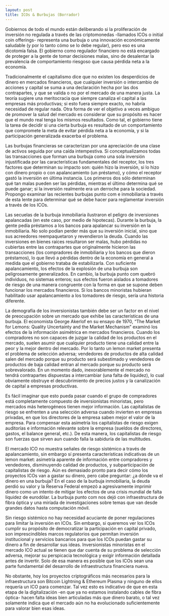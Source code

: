 ```yaml
---
layout: post
title: ICOs & Burbujas (Borrador)
---
```


Gobiernos de todo el mundo están deliberando si la proliferación de inversión no regulada a través de las criptomonedas -llamados ICOs o initial coin offerings- representa una burbuja o una innovación económicamente saludable (y por lo tanto cómo se lo debe regular), pero eso es una dicotomía falsa. El gobierno como regulador financiero no está encargado de proteger a la gente de tomar decisiones malas, sino de desalentar la prevalencia de comportamiento riesgoso que causa pérdida neta a la economía.

Tradicionalmente el capitalismo dice que no existen los desperdicios de dinero en mercados financieros, que cualquier inversión o intercambio de acciones y capital se suma a una declaración hecha por las dos contrapartes, y que se valida o no por el mercado de una manera justa. La teoría sugiere una meritocracia que siempre canaliza el capital a las empresas más productivas; si esto fuera siempre exacto, no habría necesidad de regular nada. Otra forma de ver el objetivo a veces ambiguo de promover la salud del mercado es considerar que su propósito es hacer que el mundo real tenga los mismos resultados. Como tal, el gobierno tiene la tarea de decidir si una cierta burbuja es resultado de un comportamiento que compromete la meta de evitar pérdida neta a la economía, y si la participación generalizada exacerba el problema.

Las burbujas financieras se caracterizan por una apreciación de una clase de activos seguida por una caída intempestiva. Si conceptualizamos todas las transacciones que forman una burbuja como una sola inversión injustificada por las características fundamentales del receptor, los tres factores que determinan su impacto son: quién hizo la inversión, si lo hizo con dinero propio o con apalancamiento (un préstamo), y cómo el receptor gastó la inversión en última instancia. Los primeros dos sólo determinan qué tan malas pueden ser las pérdidas, mientras el último determina qué se puede ganar; si la inversión realmente era un derroche para la sociedad. Propongo examinar las recientes burbujas punto com e inmobiliaria a través de esta lente para determinar qué se debe hacer para reglamentar inversión a través de los ICOs.

Las secuelas de la burbuja inmobiliaria ilustraron el peligro de inversiones apalancadas (en este caso, por medio de hipotecas). Durante la burbuja, la gente pedía préstamos a los bancos para apalancar su inversión en la inmobiliaria. No solo podían perder más que su inversión inicial, sino que sus acreedores reempaquetaron y revendieron la deuda. Cuando las inversiones en bienes raíces resultaron ser malas, hubo pérdidas no cubiertas entre las contrapartes que originalmente hicieron las transacciones (los compradores de inmobiliaria y los bancos que dieron préstamos), lo que llevó a pérdidas dentro de la economía en general a medida que el gobierno trataba de estabilizarla. Con suficiente apalancamiento, los efectos de la explosión de una burbuja son peligrosamente generalizados. En cambio, la burbuja punto com quebró individuos, no sistemas enteros; sus efectos fueron aislados a tomadores de riesgo de una manera congruente con la forma en que se supone deben funcionar los mercados financieros. Si los bancos minoristas hubieran habilitado usar apalancamiento a los tomadores de riesgo, sería una historia diferente. 

La demografía de los inversionistas también debe ser un factor en el nivel de preocupación sobre un mercado que exhibe las características de una burbuja. El economista George Akerlof en su ensayo de 1970, “The Market for Lemons: Quality Uncertainty and the Market Mechanism” examinó los efectos de la información asimétrica en mercados financieros. Cuando los compradores no son capaces de juzgar la calidad de los productos en el mercado, suelen asumir que cualquier producto tiene una calidad entre la peor y la mejor dentro del mercado. Por lo tanto un lemon market presenta el problema de selección adversa; vendedores de productos de alta calidad salen del mercado porque su producto será subestimado y vendedores de productos de baja calidad entran al mercado porque su producto será sobrevalorado. En un momento dado, inexorablemente el mercado no tendrá contrapartes dispuestas a intercambiar (una falta de liquidez), lo cual obviamente obstruye el descubrimiento de precios justos y la canalización de capital a empresas productivas. 

Es fácil imaginar que esto pueda pasar cuando el grupo de compradores está completamente compuesto de inversionistas minoristas, pero mercados más heterogéneos tienen mejor información. Las capitalistas de riesgo se enfrenten a una selección adversa cuando invierten en empresas privadas, en que los directores de la empresa saben mejor el valor de la empresa. Para compensar esta asimetría los capitalistas de riesgo exigen auditorías e información relevante sobre la empresa (sueldos de directores, gastos, el balance general, etc.). De esta manera, los capitalistas de riesgo son fuerzas que sirven aun cuando falla la sabiduría de las multitudes.

El mercado ICO no muestra señales de riesgo sistémico a través de apalancamiento, sin embargo sí presenta características indicativas de un lemon market: asimetría aparente de información entre compradores y vendedores, disminuyendo calidad de productos, y subparticipación de capitalistas de riesgo. Aún es demasiado pronto para decir cómo los proyectos ICOs van a gastar su dinero, pero cabe preguntar: ¿a dónde va el dinero en una burbuja? En el caso de la burbuja inmobiliaria, la deuda perdió su valor y la Reserva Federal empezó a agresivamente imprimir dinero como un intento de mitigar los efectos de una crisis mundial de falta liquidez de eurodólar. La burbuja punto com nos dejó con infraestructura de fibra óptica y una miríada de investigaciones sobre temas que van desde grandes datos hasta computación móvil. 

Sin riesgo sistémico no hay necesidad acuciante de poner regulaciones para limitar la inversión en ICOs. Sin embargo, si queremos ver los ICOs cumplir su propósito de democratizar la participación en capital privado, son imprescindibles marcos regulatorios que permitan inversión institucional y servicios bancarios para que los ICOs puedan gastar su dinero a fin de desarrollar sus ideas. Inversionistas minoristas en el mercado ICO actual se tienen que dar cuenta de su problema de selección adversa, mejorar su perspicacia tecnológica y exigir información detallada antes de invertir.  Solo de esa manera es posible que los ICOs sean una parte fundamental del desarrollo de infraestructura financiera nueva. 

No obstante, hoy los proyectos criptográficos más necesarios para la infraestructura son Bitcoin Lightning & Ethereum Plasma y ninguno de ellos requería un ICO para comenzar. Tal vez esto es indicativo de que en esta etapa de la digitalización -en que ya no estamos instalando cables de fibra óptica- hacen falta ideas bien articuladas más que dinero barato, o tal vez solamente indica que el mercado aún no ha evolucionado suficientemente para valorar bien esas ideas. 
